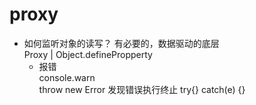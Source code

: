 # proxy

- 如何监听对象的读写？
    有必要的，数据驱动的底层  
    Proxy  |  Object.definePropperty
    - 报错  
        console.warn  
        throw new Error  发现错误执行终止
        try{}  catch(e) {}